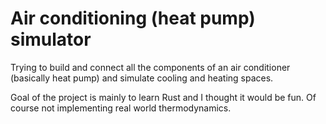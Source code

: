# Air conditioning (heat pump) simulator
Trying to build and connect all the components of an air conditioner (basically heat pump) and simulate cooling and heating spaces. 

Goal of the project is mainly to learn Rust and I thought it would be fun. Of course not implementing real world thermodynamics.